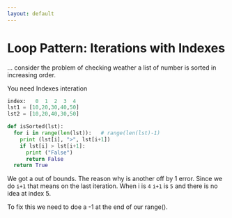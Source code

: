 ```yaml
---
layout: default
---
```

# Loop Pattern: Iterations with Indexes
... consider the problem of checking weather a list of number is sorted in increasing order.

You need Indexes interation

```python
index:   0  1  2  3  4
lst1 = [10,20,30,40,50]
lst2 = [10,20,40,30,50]

def isSorted(lst):
  for i in range(len(lst)):   # range(len(lst)-1)
    print (lst[i], ">", lst[i+1])
    if lst[i] > lst[i+1]:
      print ("False")
      return False
  return True
 ````

 We got a out of bounds. The reason why is another off by 1 error. Since we do `i+1` that means on the last iteration. When i is `4` `i+1` is `5` and there is no idea at index 5.

 To fix this we need to doe a -1 at the end of our range().


